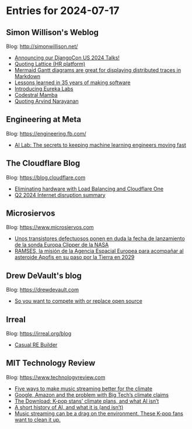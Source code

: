 # Entries for 2024-07-17
## Simon Willison's Weblog 
Blog: http://simonwillison.net/ 

- [Announcing our DjangoCon US 2024 Talks!](https://simonwillison.net/2024/Jul/17/djangocon-us-2024-talks/#atom-everything)
- [Quoting Lattice (HR platform)](https://simonwillison.net/2024/Jul/17/lattice-hr-platform/#atom-everything)
- [Mermaid Gantt diagrams are great for displaying distributed traces in Markdown](https://simonwillison.net/2024/Jul/16/mermaid-gantt-diagrams/#atom-everything)
- [Lessons learned in 35 years of making software](https://simonwillison.net/2024/Jul/16/lessons-learned/#atom-everything)
- [Introducing Eureka Labs](https://simonwillison.net/2024/Jul/16/introducing-eureka-labs/#atom-everything)
- [Codestral Mamba](https://simonwillison.net/2024/Jul/16/codestral-mamba/#atom-everything)
- [Quoting Arvind Narayanan](https://simonwillison.net/2024/Jul/16/arvind-narayanan/#atom-everything)
## Engineering at Meta 
Blog: https://engineering.fb.com/ 

- [AI Lab: The secrets to keeping machine learning engineers moving fast](https://engineering.fb.com/2024/07/16/developer-tools/ai-lab-secrets-machine-learning-engineers-moving-fast/)
##  The Cloudflare Blog  
Blog: https://blog.cloudflare.com 

- [Eliminating hardware with Load Balancing and Cloudflare One](https://blog.cloudflare.com/eliminating-hardware-with-load-balancing-and-cloudflare-one)
- [Q2 2024 Internet disruption summary](https://blog.cloudflare.com/q2-2024-internet-disruption-summary)
## Microsiervos 
Blog: https://www.microsiervos.com 

- [Unos transistores defectuosos ponen en duda la fecha de lanzamiento de la sonda Europa Clipper de la NASA](https://www.microsiervos.com/archivo/espacio/transistores-defectuosos-lanzamiento-europa-clipper.html)
- [RAMSES, la misión de la Agencia Espacial Europea para acompañar al asteroide Apofis en su paso por la Tierra en 2029](https://www.microsiervos.com/archivo/espacio/ramses-mision-esa-asteroide-apofis-2029.html)
## Drew DeVault's blog 
Blog: https://drewdevault.com 

- [So you want to compete with or replace open source](https://drewdevault.com/2024/07/16/2024-07-16-So-you-want-to-compete-with-FOSS.html)
## Irreal 
Blog: https://irreal.org/blog 

- [Casual RE Builder](https://irreal.org/blog/?p=12313)
## MIT Technology Review 
Blog: https://www.technologyreview.com 

- [Five ways to make music streaming better for the climate](https://www.technologyreview.com/2024/07/17/1095024/music-streaming-climate-friendly-tips/)
- [Google, Amazon and the problem with Big Tech’s climate claims](https://www.technologyreview.com/2024/07/17/1095019/google-amazon-and-the-problem-with-big-techs-climate-claims/)
- [The Download: K-pop stans’ climate plans, and what AI isn’t](https://www.technologyreview.com/2024/07/16/1095006/the-download-k-pop-stans-climate-plans-and-what-ai-isnt/)
- [A short history of AI, and what it is (and isn’t)](https://www.technologyreview.com/2024/07/16/1095001/a-short-history-of-ai-and-what-it-is-and-isnt/)
- [Music streaming can be a drag on the environment. These K-pop fans want to clean it up.](https://www.technologyreview.com/2024/07/16/1094982/music-streaming-climate-kpop-fan/)
